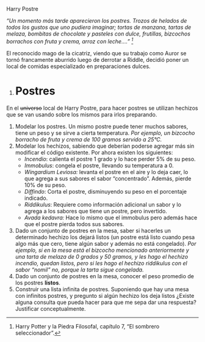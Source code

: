 ﻿Harry Postre 

*“Un momento más tarde aparecieron los postres. Trozos de helados de todos los gustos que uno pudiera imaginar; tortas de manzana, tartas de melaza, bombitas de chocolate y pasteles con dulce, frutillas, bizcochos borrachos con fruta y crema, arroz con leche....” [^1]*


El reconocido mago de la cicatriz, viendo que su trabajo como Auror se tornó francamente aburrido luego de derrotar a Riddle, decidió poner un local de comidas especializado en preparaciones dulces.
1. # Postres
En el ~~universo~~ local de Harry Postre, para hacer postres se utilizan hechizos que se van usando sobre los mismos para irlos preparando.

1) Modelar los postres. Un mismo postre puede tener muchos sabores, tiene un peso y se sirve a cierta temperatura.
   *Por ejemplo, un bizcocho borracho de fruta y crema de 100 gramos servido a 25°C.*
1) Modelar los hechizos, sabiendo que deberían poderse agregar más sin modificar el código existente. Por ahora existen los siguientes:
   - *Incendio*: calienta el postre 1 grado y lo hace perder 5% de su peso.
   - *Immobulus*: congela el postre, llevando su temperatura a 0.
   - *Wingardium Leviosa:* levanta el postre en el aire y lo deja caer, lo que agrega a sus sabores el sabor “concentrado”. Además, pierde 10% de su peso.
   - *Diffindo*: Corta el postre, disminuyendo su peso en el porcentaje indicado. 
   - *Riddikulus*: Requiere como información adicional un sabor y lo agrega a los sabores que tiene un postre, pero invertido.
   - *Avada kedavra:* Hace lo mismo que el immobulus pero además hace que el postre pierda todos sus sabores.
1) Dado un conjunto de postres en la mesa, saber si hacerles un determinado hechizo los dejará listos (un postre está listo cuando pesa algo más que cero, tiene algún sabor y además no está congelado).
   *Por ejemplo, si en la mesa está el bizcocho mencionado anteriormente y una tarta de melaza de 0 grados y 50 gramos, y les hago el hechizo incendio, quedan listos, pero si les hago el hechizo riddikulus con el sabor “nomil” no, porque la tarta sigue congelada.*  
1) Dado un conjunto de postres en la mesa, conocer el peso promedio de los postres **listos**. 
1) Construir una lista infinita de postres. Suponiendo que hay una mesa con infinitos postres, y pregunto si algún hechizo los deja listos ¿Existe alguna consulta que pueda hacer para que me sepa dar una respuesta? Justificar conceptualmente.

[^1]: Harry Potter y la Piedra Filosofal, capítulo 7, “El sombrero seleccionador”.